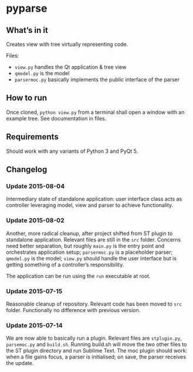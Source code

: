 # pyparse

## What’s in it

Creates view with tree virtually representing code.

Files:

- `view.py` handles the Qt application & tree view
- `qmodel.py` is the model
- `parsermoc.py` basically implements the public interface of the parser

## How to run

Once cloned, `python view.py` from a terminal shall open a window with an
example tree. See documentation in files.

## Requirements

Should work with any variants of Python 3 and  PyQt 5.

## Changelog

### Update 2015-08-04

Intermediary state of standalone application: user interface class acts as
controller leveraging model, view and parser to achieve functionality.

### Update 2015-08-02

Another, more radical cleanup, after project shifted from ST plugin to
standalone application.  Relevant files are still in the `src` folder. Concerns
need better separation, but roughly `main.py` is the entry point and
orchestrates application setup; `parsermoc.py` is a placeholder parser;
`qmodel.py` is the model; `view.py` should handle the user interface but is
getting something of a controller’s responsibility.

The application can be run using the `run` executable at root.

### Update 2015-07-15

Reasonable cleanup of repository. Relevant code has been moved to `src` folder.
Functionally no difference with previous version.


### Update 2015-07-14

We are now able to basically run a plugin. Relevant files are `stplugin.py`,
`parsemoc.py` and `build.sh`. Running build.sh will move the two other files to
the ST plugin directory and run Sublime Text. The moc plugin should work: when a
file gains focus, a parser is initialised; on save, the parser receives the
update.
